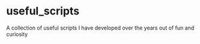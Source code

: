 # useful_scripts
A collection of useful scripts I have developed over the years out of fun and curiosity
